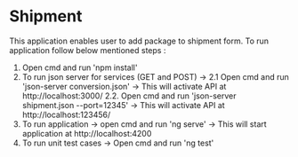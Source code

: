 # Shipment
This application enables user to add package to shipment form.
To run application follow below mentioned steps :
1. Open cmd and run 'npm install'
2. To run json server for services (GET and POST) -> 
    2.1 Open cmd and run 'json-server conversion.json' -> This will activate API at http://localhost:3000/
    2.2. Open cmd and run 'json-server shipment.json --port=12345' -> This will activate API at http://localhost:123456/
3. To run application -> open cmd and run 'ng serve' -> This will start application at http://localhost:4200
4. To run unit test cases -> Open cmd and run 'ng test'

